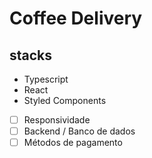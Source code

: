 # Coffee Delivery

## stacks

- Typescript
- React
- Styled Components

- [ ] Responsividade
- [ ] Backend / Banco de dados
- [ ] Métodos de pagamento
